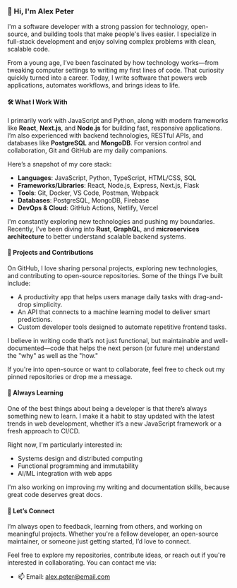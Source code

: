 
### 👋 Hi, I'm Alex Peter

I'm a software developer with a strong passion for technology, open-source, and building tools that make people's lives easier. I specialize in full-stack development and enjoy solving complex problems with clean, scalable code.

From a young age, I’ve been fascinated by how technology works—from tweaking computer settings to writing my first lines of code. That curiosity quickly turned into a career. Today, I write software that powers web applications, automates workflows, and brings ideas to life.

#### 🛠️ What I Work With

I primarily work with JavaScript and Python, along with modern frameworks like **React**, **Next.js**, and **Node.js** for building fast, responsive applications. I’m also experienced with backend technologies, RESTful APIs, and databases like **PostgreSQL** and **MongoDB**. For version control and collaboration, Git and GitHub are my daily companions.

Here’s a snapshot of my core stack:

* **Languages**: JavaScript, Python, TypeScript, HTML/CSS, SQL
* **Frameworks/Libraries**: React, Node.js, Express, Next.js, Flask
* **Tools**: Git, Docker, VS Code, Postman, Webpack
* **Databases**: PostgreSQL, MongoDB, Firebase
* **DevOps & Cloud**: GitHub Actions, Netlify, Vercel

I'm constantly exploring new technologies and pushing my boundaries. Recently, I’ve been diving into **Rust**, **GraphQL**, and **microservices architecture** to better understand scalable backend systems.

#### 🚀 Projects and Contributions

On GitHub, I love sharing personal projects, exploring new technologies, and contributing to open-source repositories. Some of the things I’ve built include:

* A productivity app that helps users manage daily tasks with drag-and-drop simplicity.
* An API that connects to a machine learning model to deliver smart predictions.
* Custom developer tools designed to automate repetitive frontend tasks.

I believe in writing code that’s not just functional, but maintainable and well-documented—code that helps the next person (or future me) understand the "why" as well as the "how."

If you're into open-source or want to collaborate, feel free to check out my pinned repositories or drop me a message.

#### 🌱 Always Learning

One of the best things about being a developer is that there’s always something new to learn. I make it a habit to stay updated with the latest trends in web development, whether it’s a new JavaScript framework or a fresh approach to CI/CD.

Right now, I'm particularly interested in:

* Systems design and distributed computing
* Functional programming and immutability
* AI/ML integration with web apps

I'm also working on improving my writing and documentation skills, because great code deserves great docs.

#### 🤝 Let’s Connect

I’m always open to feedback, learning from others, and working on meaningful projects. Whether you're a fellow developer, an open-source maintainer, or someone just getting started, I’d love to connect.

Feel free to explore my repositories, contribute ideas, or reach out if you're interested in collaborating. You can contact me via:

* 📫 Email: [alex.peter@email.com](mailto:alex.peter@email.com)
